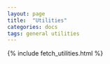 ```yaml
---
layout: page
title:  "Utilities"
categories: docs
tags: general utilities
---
```

{% include fetch_utilities.html %}
